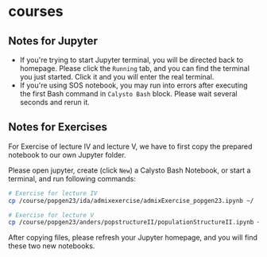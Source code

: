 # courses

## Notes for Jupyter

- If you're trying to start Jupyter terminal, you will be directed back to homepage. Please click the `Running` tab, and you can find the terminal you just started. Click it and you will enter the real terminal.
- If you're using SOS notebook, you may run into errors after executing the first Bash command in `Calysto Bash` block. Please wait several seconds and rerun it.

## Notes for Exercises

For Exercise of lecture IV and lecture V, we have to first copy the prepared notebook to our own Jupyter folder.

Please open jupyter, create (click `New`) a Calysto Bash Notebook, or start a terminal, and run following commands:

```bash
# Exercise for lecture IV
cp /course/popgen23/ida/admixexercise/admixExercise_popgen23.ipynb ~/

# Exercise for lecture V
cp /course/popgen23/anders/popstructureII/populationStructureII.ipynb ~/
```

After copying files, please refresh your Jupyter homepage, and you will find these two new notebooks.
